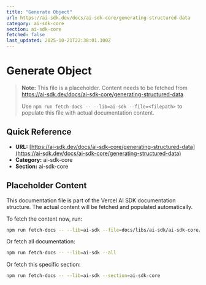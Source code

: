 ```yaml
---
title: "Generate Object"
url: https://ai-sdk.dev/docs/ai-sdk-core/generating-structured-data
category: ai-sdk-core
section: ai-sdk-core
fetched: false
last_updated: 2025-10-21T22:38:01.100Z
---
```


# Generate Object

> **Note:** This file is a placeholder. Content needs to be fetched from https://ai-sdk.dev/docs/ai-sdk-core/generating-structured-data
>
> Use `npm run fetch-docs -- --lib=ai-sdk --file=<filepath>` to populate this file with actual documentation content.

## Quick Reference

- **URL:** [https://ai-sdk.dev/docs/ai-sdk-core/generating-structured-data](https://ai-sdk.dev/docs/ai-sdk-core/generating-structured-data)
- **Category:** ai-sdk-core
- **Section:** ai-sdk-core

## Placeholder Content

This documentation file is part of the Vercel AI SDK documentation structure.
The actual content will be fetched and populated automatically.

To fetch the content now, run:

```bash
npm run fetch-docs -- --lib=ai-sdk --file=docs/libs/ai-sdk/ai-sdk-core/generating-structured-data.md
```

Or fetch all documentation:

```bash
npm run fetch-docs -- --lib=ai-sdk --all
```

Or fetch this specific section:

```bash
npm run fetch-docs -- --lib=ai-sdk --section=ai-sdk-core
```
